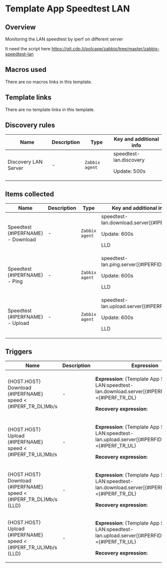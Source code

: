 # Template App Speedtest LAN

## Overview

Monitoring the LAN speedtest by iperf on different server


It need the script here https://git.cdp.li/polcape/zabbix/tree/master/zabbix-speedtest-lan



## Macros used

There are no macros links in this template.

## Template links

There are no template links in this template.

## Discovery rules

|Name|Description|Type|Key and additional info|
|----|-----------|----|----|
|Discovery LAN Server|<p>-</p>|`Zabbix agent`|speedtest-lan.discovery<p>Update: 500s</p>|
## Items collected

|Name|Description|Type|Key and additional info|
|----|-----------|----|----|
|Speedtest {#IPERFNAME} - Download|<p>-</p>|`Zabbix agent`|speedtest-lan.download.server[{#IPERFID}]<p>Update: 600s</p><p>LLD</p>|
|Speedtest {#IPERFNAME} - Ping|<p>-</p>|`Zabbix agent`|speedtest-lan.ping.server[{#IPERFID}]<p>Update: 600s</p><p>LLD</p>|
|Speedtest {#IPERFNAME} - Upload|<p>-</p>|`Zabbix agent`|speedtest-lan.upload.server[{#IPERFID}]<p>Update: 600s</p><p>LLD</p>|
## Triggers

|Name|Description|Expression|Priority|
|----|-----------|----------|--------|
|{HOST.HOST} Download {#IPERFNAME} speed < {#IPERF_TR_DL}Mb/s|<p>-</p>|<p>**Expression**: {Template App Speedtest LAN:speedtest-lan.download.server[{#IPERFID}].avg(#3)}<{#IPERF_TR_DL}</p><p>**Recovery expression**: </p>|warning|
|{HOST.HOST} Upload {#IPERFNAME} speed < {#IPERF_TR_UL}Mb/s|<p>-</p>|<p>**Expression**: {Template App Speedtest LAN:speedtest-lan.upload.server[{#IPERFID}].avg(#3)}<{#IPERF_TR_UL}</p><p>**Recovery expression**: </p>|warning|
|{HOST.HOST} Download {#IPERFNAME} speed < {#IPERF_TR_DL}Mb/s (LLD)|<p>-</p>|<p>**Expression**: {Template App Speedtest LAN:speedtest-lan.download.server[{#IPERFID}].avg(#3)}<{#IPERF_TR_DL}</p><p>**Recovery expression**: </p>|warning|
|{HOST.HOST} Upload {#IPERFNAME} speed < {#IPERF_TR_UL}Mb/s (LLD)|<p>-</p>|<p>**Expression**: {Template App Speedtest LAN:speedtest-lan.upload.server[{#IPERFID}].avg(#3)}<{#IPERF_TR_UL}</p><p>**Recovery expression**: </p>|warning|
